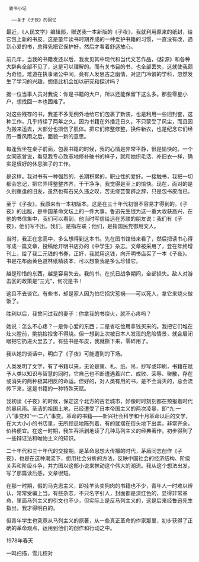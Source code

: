     装书小记 

      ——关于《子夜》的回忆 

  最近，《人民文学》编辑部，赠送我一本新版的《子夜》，我就利用原来的纸封，给它包上新的书皮。这是童年读书时期养成的一种爱护书籍的习惯，一直没有改，遇到心爱的书，总得先把它保护好，然后才看着舒适放心。 

  前几年，当我的书籍发还以后，我发见其中现代和当代文艺作品，《辞源》和各种大辞典全部不见了，这是可以理解的。而有关书目的书，也全部丢失，这就使我颇为奇怪。难道在执事诸公中间，竟有人发思古之幽情，对这门冷僻的学科，忽然发生了学习的兴趣，想借此机会加以研究和探讨吗？ 

  据一位当事人员对我说：你是书籍的大户，所以还能保留下这么多。那些零星小户，想找回一本也困难了。 

  对这些残存的书，我差不多无例外地给它们包裹了新装，也是利用一些旧封套，这种工作，几乎持续了两年之久。因为书籍在外播迁日久，不只蒙受了风尘，而且因为搬来运去，大部分也损伤了肌体。把它们修整修整，换件新衣，也是纪念它们经历一番风雨之后，面貌一新的意思。 

  每逢我坐在桌子前面，包裹书籍的时候，我的心情是非常平静，很是愉快的。一个女同志曾说，看见我专心致志地修补破书的样子，就和她织毛活、补旧衣一样，确实是很好的休息脑子的工作。 

  是这样。我对书有一种强烈的，长期积累的，职业性的爱好。一接触书，我把一切都会忘记，把它弄得整整齐齐，干干净净，我觉得是至上的愉快。现在，面对的是久别重逢的旧友，虽然也有石兄久违之叹，苦无绛芸警辟之辞，只是包书皮而已。 

  至于《子夜》，我原来有一本初版本。这是在三十年代初很不容易才得到的。《子夜》的出版，是中国革命文坛上的一件大事。鲁迅先生很为这一重大收获高兴，在他的书信集中，我们可以看到，他当时写信给远在苏联的朋友说：我们有《子夜》，他们写不出。我们，是指左联；他们，是指国民党御用文人。 

  当时，我正在念高中，多么想得到这本书。先在图书馆借来看了，然后把读书心得写成一篇文章，投稿给开明书店办的《中学生》杂志。文章被采用了，登在年终增刊上，给了我二元钱的书券，正好，我就用这钱，向开明书店买了一本《子夜》。书是花布面黄色道林纸精装本，可以想象我是多么珍惜它。 

  越是珍惜的东西，越是容易失去。我的书，在抗日战争期间，全部损失。敌人对游击区的政策是“三光”，何况是书！ 

  这且不去谈它。有些书，却是家人因为怕它招灾惹祸——可以死人，拿它来烧火做饭了。 

  胜利以后，我曾问过我的妻子：你拿我的书烧火，就不心疼吗？ 

  她说：怎么不心疼？一是你心爱的东西；二是省吃俭用拿钱买来的。我把它们堆在灶火膛前，挑挑捡捡舍不得烧。但一想到上次被日本人发现的危险情景，就合眉闭眼把它扔进火里去了。有些书是布皮，我就撕下来，零碎用了。 

  我从她的谈话中，明白了《子夜》可能遭到的下场。 

  人类发明了文字，有了书籍以来，无论是策、札、纸、帛，抄写或印刷，书籍在赋予人类以知识与智慧的同时，它自己也不断遭遇着兴亡、成败、荣辱、聚散，存在或消失的两种极其相反的命运。但好的，对人类有用的书，是不会消灭的，总会流传下来，这是书籍的一种特殊天赋。 

  我初读《子夜》的时候，保定这个北方的古老城市，好像时时刻刻都在预报着时代的暴风雨。圣洁的祖国土地，已经遭受了日本帝国主义的两次凌暴，即“九·一八”事变和“一·二八”事变。革命的书籍——新兴社会科学和十月革命以后的文学，在大大小小的书店里，无所顾忌地陈列着，有的就摆在街头地下出卖，非常齐全，价格便宜。在这一时期，我生吞活剥地读了几种马列主义的经典著作，初步得到了一些辩证法和唯物主义的知识。 

  二十年代和三十年代的交接期，是革命思想大传播的时代，茅盾同志创作《子夜》，也是在这种潮流下，想用社会分析的方法，反映中国社会的经济结构、阶级关系和阶级斗争，并力图以这部小说来推动这个伟大的潮流。我从这个想法出发，写了那篇读后感，文章很短。 

  在那一时期，假的马克思主义，即挂羊头卖狗肉的书籍也不少，青年人一时难以辨认，常常受骗上当。有些杂志，不只名字引人，封面都是深红色的，显得非常革命，里面马列主义的引文也不少，但实际上是反马列主义的，这是后来经鲁迅先生指出，我才得明白的。 

  但青年学生也究竟从马列主义的原著，从一些真正革命的作家那里，初步获得了正确的革命观点，运用到他们的创作和行动之中。 

  1978年春天 

  一鸣扫描，雪儿校对 

